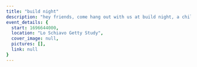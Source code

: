 ```yaml
---
title: "build night"
description: "hey friends, come hang out with us at build night, a chill evening for project hacking / show & tell! first part of the night: snacks, vibes, and building cool things. the last 20 mins or so will be for anyone who's down to showcase — either a project from the evening or something else you've been working on :)"
event_details: {
  start: 1696644000,
  location: "Lo Schiavo Getty Study",
  cover_image: null,
  pictures: [],
  link: null
}
---
```

